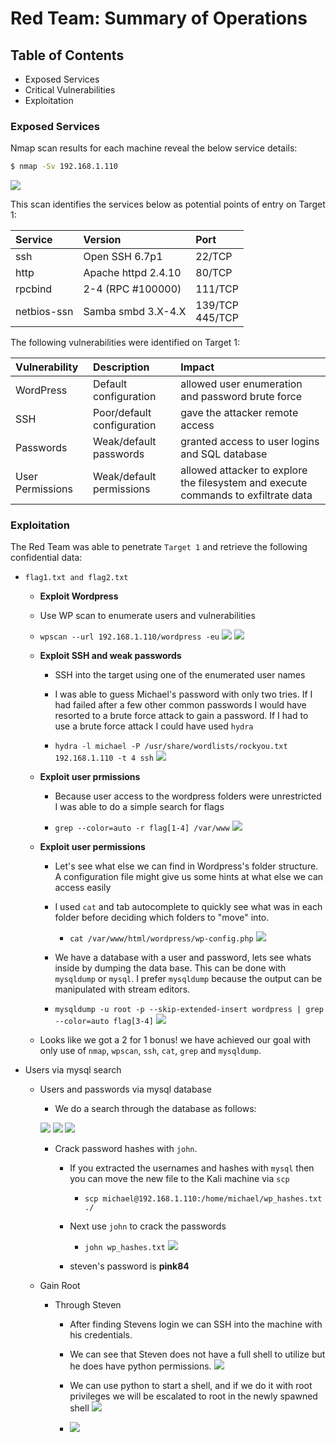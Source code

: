 # Red Team: Summary of Operations

## Table of Contents
- Exposed Services
- Critical Vulnerabilities
- Exploitation

### Exposed Services

Nmap scan results for each machine reveal the below service details:

   ```bash
   $ nmap -Sv 192.168.1.110 
   ```
  ![](./images/2.jpg)

This scan identifies the services below as potential points of entry on Target 1:

  | Service | Version | Port |
  | :- | :- | :- |
  | ssh | Open SSH 6.7p1 | 22/TCP | 
  | http | Apache httpd 2.4.10 | 80/TCP |
  | rpcbind | 2-4 (RPC #100000) | 111/TCP |
  | netbios-ssn| Samba smbd 3.X-4.X | 139/TCP</br >445/TCP|

The following vulnerabilities were identified on Target 1:

  | Vulnerability | Description | Impact |
  | :- |:- | :- |
  | WordPress | Default configuration | allowed user enumeration and password brute force |
  | SSH | Poor/default configuration | gave the attacker remote access|
  | Passwords| Weak/default passwords | granted access to user logins and SQL database|
  | User Permissions | Weak/default permissions | allowed attacker to explore the filesystem and execute commands to exfiltrate data

### Exploitation

The Red Team was able to penetrate `Target 1` and retrieve the following confidential data:

  - `flag1.txt and flag2.txt`
     - **Exploit Wordpress**

      - Use WP scan to enumerate users and vulnerabilities 

      - `wpscan --url 192.168.1.110/wordpress -eu`
      ![](./images/wp1.jpg) 
      ![](./images/wp2.jpg)

    - **Exploit SSH and weak passwords**
    
      - SSH into the target using one of the enumerated user names

      - I was able to guess Michael's password with only two tries. If I had failed after a few other common passwords I would have resorted to a brute force attack to gain a password. If I had to use a brute force attack I could have used `hydra`

      - `hydra -l michael -P /usr/share/wordlists/rockyou.txt 192.168.1.110 -t 4 ssh`
      ![](./images/ssh_michael.png)

    - **Exploit user prmissions**

      - Because user access to the wordpress folders were unrestricted I was able to do a simple search for flags

      - `grep --color=auto -r flag[1-4] /var/www`
      ![](./images/grepflags1-2.png)



    - **Exploit user permissions**
      
      - Let's see what else we can find in Wordpress's folder structure. A configuration file might give us some hints at what else we can access easily

      - I used `cat` and tab autocomplete to quickly see what was in each folder before deciding which folders to "move" into.

        - `cat /var/www/html/wordpress/wp-config.php`
        ![](./images/sql-login.png)

      - We have a database with a user and password, lets see whats inside by dumping the data base. This can be done with `mysqldump` or `mysql`. I prefer `mysqldump` because the output can be manipulated with stream editors. 

      - `mysqldump -u root -p --skip-extended-insert wordpress | grep --color=auto flag[3-4]`
      ![](./images/sql_dump_flags.png)


    - Looks like we got a 2 for 1 bonus! we have achieved our goal with only use of  `nmap`, `wpscan`, `ssh`, `cat`, `grep` and `mysqldump`. 
    
  - Users via mysql search

    - Users and passwords via mysql database


        - We do a search through the database as follows:

        ![](./images/sql2.png)
        ![](./images/sql3.png)
        ![](./images/sql4.png)


      - Crack password hashes with `john`.

        - If you extracted the usernames and hashes with `mysql` then you can move the new file to the Kali machine via `scp`
          - `scp michael@192.168.1.110:/home/michael/wp_hashes.txt ./`
        
        - Next use `john` to crack the passwords
          - `john wp_hashes.txt`
         ![](./images/10.jpg)

        - steven's password is **pink84**


    - Gain Root

      
      - Through Steven

        - After finding Stevens login we can SSH into the machine with his credentials. 

        - We can see that Steven does not have a full shell to utilize but he does have python permissions.
        ![](./images/ssh_steven.png)

        - We can use python to start a shell, and if we do it with root privileges we will be escalated to root in the newly spawned shell
        ![](./images/steven_python.png)

        - ![](./images/13.jpg)

